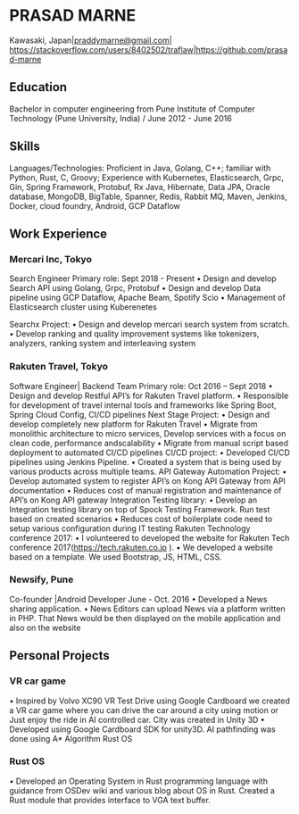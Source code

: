 # PRASAD MARNE
Kawasaki, Japan|praddymarne@gmail.com| https://stackoverflow.com/users/8402502/traflaw|https://github.com/prasad-marne 

## Education
Bachelor in computer engineering from Pune Institute of Computer Technology (Pune University, India) / June 2012 - June 2016

## Skills
Languages/Technologies: Proficient in Java, Golang, C++; familiar with Python, Rust, C, Groovy;
Experience with Kubernetes, Elasticsearch, Grpc, Gin, Spring Framework, Protobuf, Rx Java, Hibernate, Data JPA, Oracle database, MongoDB, BigTable,
				Spanner, Redis, Rabbit MQ, Maven, Jenkins, Docker, cloud foundry, Android, GCP Dataflow

## Work Experience

### Mercari Inc, Tokyo
Search Engineer
Primary role: Sept 2018 - Present
• Design and develop Search API using Golang, Grpc, Protobuf
• Design and develop Data pipeline using GCP Dataflow, Apache Beam, Spotify Scio
• Management of Elasticsearch cluster using Kuberenetes

Searchx Project:
• Design and develop mercari search system from scratch. 
• Develop ranking and quality improvement systems like tokenizers, analyzers, ranking system and interleaving system


### Rakuten Travel, Tokyo
Software Engineer| Backend Team
Primary role: Oct 2016 – Sept 2018
• Design and develop Restful API’s for Rakuten Travel platform.
• Responsible for development of travel internal tools and frameworks like Spring Boot, Spring Cloud Config, CI/CD pipelines
Next Stage Project:
• Design and develop completely new platform for Rakuten Travel
• Migrate from monolithic architecture to micro services, Develop services with a focus on clean code, performance andscalability
• Migrate from manual script based deployment to automated CI/CD pipelines
CI/CD project:
• Developed CI/CD pipelines using Jenkins Pipeline.
• Created a system that is being used by various products across multiple teams. API Gateway Automation Project:
• Develop automated system to register API’s on Kong API Gateway from API documentation
• Reduces cost of manual registration and maintenance of API’s on Kong API gateway Integration Testing library:
• Develop an Integration testing library on top of Spock Testing Framework. Run test based on created scenarios
• Reduces cost of boilerplate code need to setup various configuration during IT testing Rakuten Technology conference 2017:
• I volunteered to developed the website for Rakuten Tech conference 2017(https://tech.rakuten.co.jp ).
• We developed a website based on a template. We used Bootstrap, JS, HTML, CSS.

### Newsify, Pune
Co-founder |Android Developer June - Oct. 2016
• Developed a News sharing application.
• News Editors can upload News via a platform written in PHP. That News would be then displayed on the mobile
application and also on the website


## Personal Projects
### VR car game
• Inspired by Volvo XC90 VR Test Drive using Google Cardboard we created a VR car game where you can drive the car around a city using motion or Just enjoy the ride in AI controlled car. City was created in Unity 3D
• Developed using Google Cardboard SDK for unity3D. AI pathfinding was done using A* Algorithm Rust OS
### Rust OS
• Developed an Operating System in Rust programming language with guidance from OSDev wiki and various blog about OS in Rust. Created a Rust module that provides interface to VGA text buffer.
          